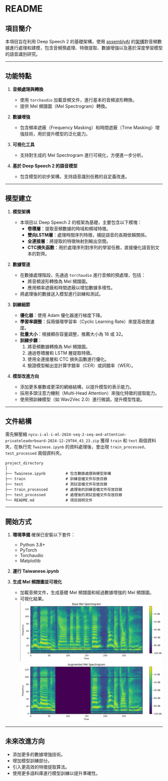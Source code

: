 # README

## 項目簡介
本項目旨在利用 Deep Speech 2 的基礎架構，使用 [assemblyAI](https://colab.research.google.com/drive/11WlN2MIGL4NDxE_mxVZYaG43PYaSOmf1#scrollTo=XZodve8PGKfS) 的[架構](https://colab.research.google.com/drive/11WlN2MIGL4NDxE_mxVZYaG43PYaSOmf1#scrollTo=XZodve8PGKfS)對音頻數據進行處理和建模，包含音頻預處理、特徵提取、數據增強以及基於深度學習模型的語音識別研究。

---

## 功能特點
1. **音頻處理與轉換**
   - 使用 `torchaudio` 加載音頻文件，進行基本的音頻波形轉換。
   - 提供 Mel 頻譜圖（Mel Spectrogram）轉換。

2. **數據增強**
   - 包含頻率遮蔽（Frequency Masking）和時間遮蔽（Time Masking）增強技術，用於提升模型的泛化能力。

3. **可視化工具**
   - 支持對生成的 Mel Spectrogram 進行可視化，方便進一步分析。

4. **基於 Deep Speech 2 的語音模型**
   - 包含模型的初步架構，支持語音識別任務的自定義改進。

---

## 模型建立

1. **模型架構**
   - 本項目以 Deep Speech 2 的框架為基礎，主要包含以下模塊：
     - **卷積層**：提取音頻數據的時域和頻域特徵。
     - **雙向LSTM層**：處理時間序列特徵，捕捉語音的長期依賴關係。
     - **全連接層**：將提取的特徵映射到輸出空間。
     - **CTC損失函數**：用於處理序列對序列的學習任務，直接優化語音到文本的對齊。

2. **數據管道**
   - 在數據處理階段，先通過 `torchaudio` 進行音頻的預處理，包括：
     - 將音頻波形轉換為 Mel 頻譜圖。
     - 應用頻率遮蔽和時間遮蔽以增加數據多樣性。
   - 將處理後的數據送入模型進行訓練和測試。

3. **訓練細節**
   - **優化器**：使用 Adam 優化器進行梯度下降。
   - **學習率調整**：採用循環學習率（Cyclic Learning Rate）來提高收斂速度。
   - **批量大小**：根據顯存容量調整，推薦大小為 16 或 32。
   - **訓練步驟**：
     1. 將音頻數據轉換為 Mel 頻譜圖。
     2. 通過卷積層和 LSTM 層提取特徵。
     3. 使用全連接層和 CTC 損失函數進行優化。
     4. 驗證模型輸出並計算字錯率（CER）或詞錯率（WER）。

4. **模型改進方向**
   - 添加更多層數或更深的網絡結構，以提升模型的表示能力。
   - 採用多頭注意力機制（Multi-Head Attention）來強化特徵的提取能力。
   - 使用預訓練模型（如 Wav2Vec 2.0）進行微調，提升模型性能。

---

## 文件結構
需先解壓縮 ```nycu-i-al-i-ml-2024-seq-2-seq-and-attention-privateleaderboard-2024-12-29T04_43_23.zip``` 獲得 ```train``` 和 ```test``` 兩個資料夾，在執行完 ```Twainese.ipynb``` 的資料處理後，會出現 ```train_processed```、```test_processed``` 兩個資料夾。
```
project_directory
│
├── Twainese.ipynb         # 包含數據處理與模型架構
├── train                  # 訓練音檔文件存放目錄
├── test                   # 測試音檔文件存放目錄
├── train_processed        # 處理後的訓練音檔文件存放目錄
├── test_processed         # 處理後的測試音檔文件存放目錄
└── README.md              # 項目說明文件
```

---

## 開始方式

1. **環境準備**
   確保已安裝以下套件：
   - Python 3.8+
   - PyTorch
   - Torchaudio
   - Matplotlib

2. **運行 Taiwanese.ipynb**

3. **生成 Mel 頻譜圖並可視化**
   - 加載音頻文件，生成基礎 Mel 頻譜圖和經過數據增強的 Mel 頻譜圖。
   - 可視化結果。
![Base_Mel_Spectrogram](Base_Mel_Spectrogram.jpg)
![Augmented_Mel_Spectrogram](Augmented_Mel_Spectrogram.jpg)

---

## 未來改進方向
- 添加更多的數據增強技術。
- 增加模型訓練部分。
- 引入更高效的特徵提取算法。
- 使用更多語料庫進行模型訓練以提升準確性。
